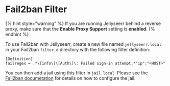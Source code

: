 # Fail2ban Filter

{% hint style="warning" %}
If you are running Jellyseerr behind a reverse proxy, make sure that the **Enable Proxy Support** setting is **enabled**.
{% endhint %}

To use Fail2ban with Jellyseerr, create a new file named `jellyseerr.local` in your Fail2ban `filter.d` directory with the following filter definition:

```
[Definition]
failregex = .*\[info\]\[Auth\]\: Failed sign-in attempt.*"ip":"<HOST>"
```

You can then add a jail using this filter in `jail.local`. Please see the [Fail2ban documetation](https://www.fail2ban.org/wiki/index.php/MANUAL_0_8#Jails) for details on how to configure the jail.
